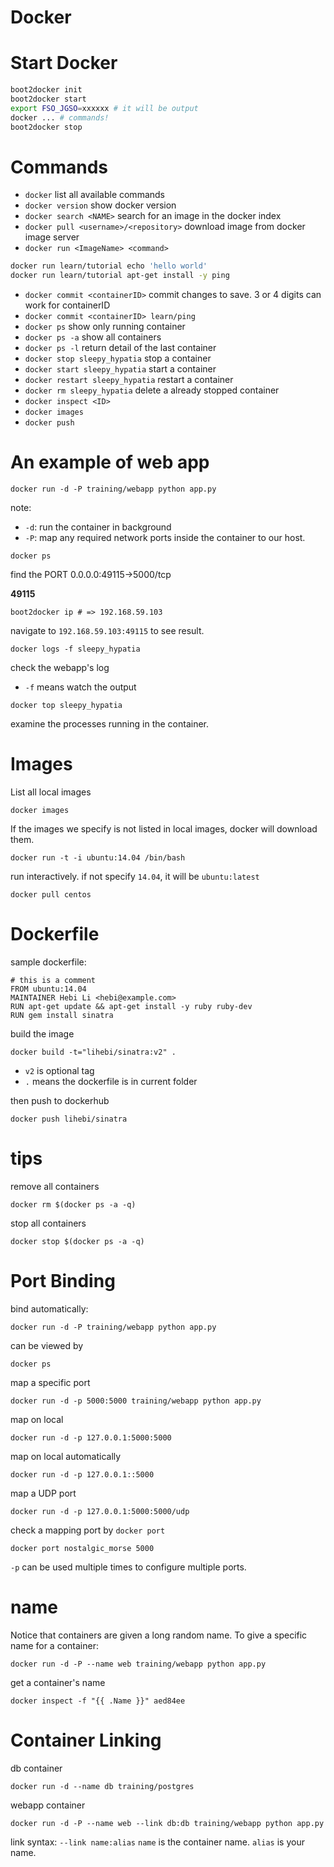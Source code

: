 # Docker

# Start Docker

```sh
boot2docker init
boot2docker start
export FSO_JGSO=xxxxxx # it will be output
docker ... # commands!
boot2docker stop
```

# Commands

* `docker` list all available commands
* `docker version` show docker version
* `docker search <NAME>` search for an image in the docker index
* `docker pull <username>/<repository>` download image from docker image server
* `docker run <ImageName> <command>`

```sh
docker run learn/tutorial echo 'hello world'
docker run learn/tutorial apt-get install -y ping
```

* `docker commit <containerID>` commit changes to save. 3 or 4 digits can work for containerID
* `docker commit <containerID> learn/ping`
* `docker ps` show only running container
* `docker ps -a` show all containers
* `docker ps -l` return detail of the last container
* `docker stop sleepy_hypatia` stop a container
* `docker start sleepy_hypatia` start a container
* `docker restart sleepy_hypatia` restart a container
* `docker rm sleepy_hypatia` delete a already stopped container
* `docker inspect <ID>`
* `docker images`
* `docker push`

# An example of web app

```
docker run -d -P training/webapp python app.py
```

note:

* `-d`: run the container in background
* `-P`: map any required network ports inside the container to our host.

```
docker ps
```

find the PORT 0.0.0.0:49115->5000/tcp

**49115**

```
boot2docker ip # => 192.168.59.103
```

navigate to `192.168.59.103:49115` to see result.

```
docker logs -f sleepy_hypatia
```

check the webapp's log

* `-f` means watch the output

```
docker top sleepy_hypatia
```

examine the processes running in the container.

# Images

List all local images

```
docker images
```

If the images we specify is not listed in local images, docker will download them.

```
docker run -t -i ubuntu:14.04 /bin/bash
```

run interactively.
if not specify `14.04`, it will be `ubuntu:latest`

```
docker pull centos
```

# Dockerfile

sample dockerfile:

```docker
# this is a comment
FROM ubuntu:14.04
MAINTAINER Hebi Li <hebi@example.com>
RUN apt-get update && apt-get install -y ruby ruby-dev
RUN gem install sinatra
```

build the image

```
docker build -t="lihebi/sinatra:v2" .
```

* `v2` is optional tag
* `.` means the dockerfile is in current folder

then push to dockerhub

```
docker push lihebi/sinatra
```

# tips

remove all containers

```
docker rm $(docker ps -a -q)
```

stop all containers

```
docker stop $(docker ps -a -q)
```

# Port Binding

bind automatically:

```
docker run -d -P training/webapp python app.py
```

can be viewed by

```
docker ps
```

map a specific port

```
docker run -d -p 5000:5000 training/webapp python app.py
```

map on local

```
docker run -d -p 127.0.0.1:5000:5000
```

map on local automatically

```
docker run -d -p 127.0.0.1::5000
```

map a UDP port

```
docker run -d -p 127.0.0.1:5000:5000/udp
```

check a mapping port by `docker port`

```
docker port nostalgic_morse 5000
```

`-p` can be used multiple times to configure multiple ports.

# name

Notice that containers are given a long random name.
To give a specific name for a container:

```
docker run -d -P --name web training/webapp python app.py
```

get a container's name

```
docker inspect -f "{{ .Name }}" aed84ee
```

# Container Linking

db container

```
docker run -d --name db training/postgres
```

webapp container

```
docker run -d -P --name web --link db:db training/webapp python app.py
```

link syntax: `--link name:alias`
`name` is the container name. `alias` is your name.
